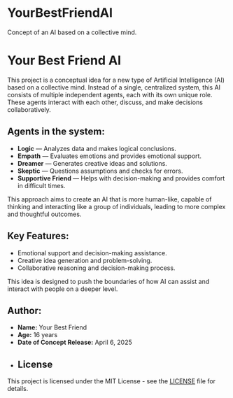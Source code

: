 # YourBestFriendAI
Concept of an AI based on a collective mind.

# Your Best Friend AI

This project is a conceptual idea for a new type of Artificial Intelligence (AI) based on a collective mind. Instead of a single, centralized system, this AI consists of multiple independent agents, each with its own unique role. These agents interact with each other, discuss, and make decisions collaboratively.

## Agents in the system:
- **Logic** — Analyzes data and makes logical conclusions.
- **Empath** — Evaluates emotions and provides emotional support.
- **Dreamer** — Generates creative ideas and solutions.
- **Skeptic** — Questions assumptions and checks for errors.
- **Supportive Friend** — Helps with decision-making and provides comfort in difficult times.

This approach aims to create an AI that is more human-like, capable of thinking and interacting like a group of individuals, leading to more complex and thoughtful outcomes.

## Key Features:
- Emotional support and decision-making assistance.
- Creative idea generation and problem-solving.
- Collaborative reasoning and decision-making process.

This idea is designed to push the boundaries of how AI can assist and interact with people on a deeper level.

## Author:
- **Name:** Your Best Friend
- **Age:** 16 years
- **Date of Concept Release:** April 6, 2025
- ## License
This project is licensed under the MIT License - see the [LICENSE](LICENSE) file for details.
